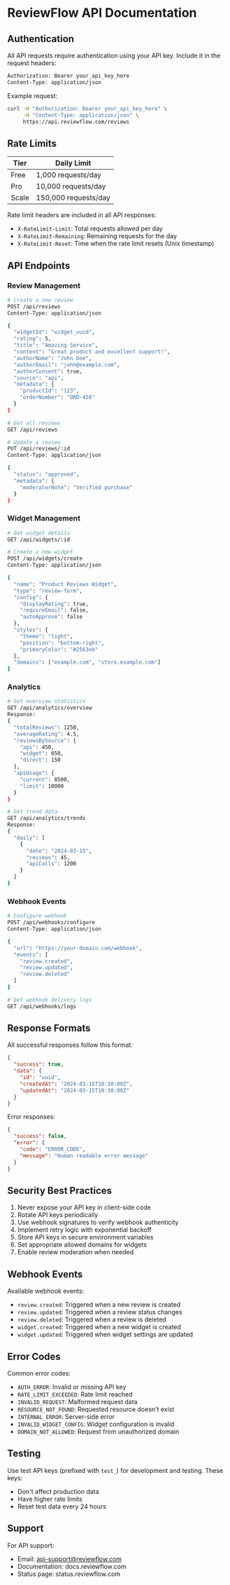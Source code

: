# ReviewFlow API Documentation

## Authentication

All API requests require authentication using your API key. Include it in the request headers:

```bash
Authorization: Bearer your_api_key_here
Content-Type: application/json
```

Example request:

```bash
curl -H "Authorization: Bearer your_api_key_here" \
     -H "Content-Type: application/json" \
     https://api.reviewflow.com/reviews
```

## Rate Limits

| Tier  | Daily Limit          |
| ----- | -------------------- |
| Free  | 1,000 requests/day   |
| Pro   | 10,000 requests/day  |
| Scale | 150,000 requests/day |

Rate limit headers are included in all API responses:

- `X-RateLimit-Limit`: Total requests allowed per day
- `X-RateLimit-Remaining`: Remaining requests for the day
- `X-RateLimit-Reset`: Time when the rate limit resets (Unix timestamp)

## API Endpoints

### Review Management

```bash
# Create a new review
POST /api/reviews
Content-Type: application/json

{
  "widgetId": "widget_uuid",
  "rating": 5,
  "title": "Amazing Service",
  "content": "Great product and excellent support!",
  "authorName": "John Doe",
  "authorEmail": "john@example.com",
  "authorConsent": true,
  "source": "api",
  "metadata": {
    "productId": "123",
    "orderNumber": "ORD-456"
  }
}

# Get all reviews
GET /api/reviews

# Update a review
PUT /api/reviews/:id
Content-Type: application/json

{
  "status": "approved",
  "metadata": {
    "moderatorNote": "Verified purchase"
  }
}
```

### Widget Management

```bash
# Get widget details
GET /api/widgets/:id

# Create a new widget
POST /api/widgets/create
Content-Type: application/json

{
  "name": "Product Reviews Widget",
  "type": "review-form",
  "config": {
    "displayRating": true,
    "requireEmail": false,
    "autoApprove": false
  },
  "styles": {
    "theme": "light",
    "position": "bottom-right",
    "primaryColor": "#2563eb"
  },
  "domains": ["example.com", "store.example.com"]
}
```

### Analytics

```bash
# Get overview statistics
GET /api/analytics/overview
Response:
{
  "totalReviews": 1250,
  "averageRating": 4.5,
  "reviewsBySource": {
    "api": 450,
    "widget": 650,
    "direct": 150
  },
  "apiUsage": {
    "current": 8500,
    "limit": 10000
  }
}

# Get trend data
GET /api/analytics/trends
Response:
{
  "daily": [
    {
      "date": "2024-03-15",
      "reviews": 45,
      "apiCalls": 1200
    }
  ]
}
```

### Webhook Events

```bash
# Configure webhook
POST /api/webhooks/configure
Content-Type: application/json

{
  "url": "https://your-domain.com/webhook",
  "events": [
    "review.created",
    "review.updated",
    "review.deleted"
  ]
}

# Get webhook delivery logs
GET /api/webhooks/logs
```

## Response Formats

All successful responses follow this format:

```json
{
  "success": true,
  "data": {
    "id": "uuid",
    "createdAt": "2024-03-15T10:30:00Z",
    "updatedAt": "2024-03-15T10:30:00Z"
  }
}
```

Error responses:

```json
{
  "success": false,
  "error": {
    "code": "ERROR_CODE",
    "message": "Human readable error message"
  }
}
```

## Security Best Practices

1. Never expose your API key in client-side code
2. Rotate API keys periodically
3. Use webhook signatures to verify webhook authenticity
4. Implement retry logic with exponential backoff
5. Store API keys in secure environment variables
6. Set appropriate allowed domains for widgets
7. Enable review moderation when needed

## Webhook Events

Available webhook events:

- `review.created`: Triggered when a new review is created
- `review.updated`: Triggered when a review status changes
- `review.deleted`: Triggered when a review is deleted
- `widget.created`: Triggered when a new widget is created
- `widget.updated`: Triggered when widget settings are updated

## Error Codes

Common error codes:

- `AUTH_ERROR`: Invalid or missing API key
- `RATE_LIMIT_EXCEEDED`: Rate limit reached
- `INVALID_REQUEST`: Malformed request data
- `RESOURCE_NOT_FOUND`: Requested resource doesn't exist
- `INTERNAL_ERROR`: Server-side error
- `INVALID_WIDGET_CONFIG`: Widget configuration is invalid
- `DOMAIN_NOT_ALLOWED`: Request from unauthorized domain

## Testing

Use test API keys (prefixed with `test_`) for development and testing. These keys:

- Don't affect production data
- Have higher rate limits
- Reset test data every 24 hours

## Support

For API support:

- Email: api-support@reviewflow.com
- Documentation: docs.reviewflow.com
- Status page: status.reviewflow.com
